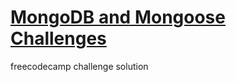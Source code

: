 # [MongoDB and Mongoose Challenges](https://www.freecodecamp.org/learn/apis-and-microservices/mongodb-and-mongoose/)

freecodecamp challenge solution